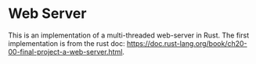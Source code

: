 # Web Server

This is an implementation of a multi-threaded web-server in Rust.
The first implementation is from the rust doc: https://doc.rust-lang.org/book/ch20-00-final-project-a-web-server.html.

